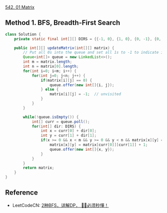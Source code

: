 [542. 01 Matrix](https://leetcode.com/problems/01-matrix/description/)


## Method 1. BFS, Breadth-First Search
```java
class Solution {
    private static final int[][] DIRS = {{-1, 0}, {1, 0}, {0, -1}, {0, 1}};

    public int[][] updateMatrix(int[][] matrix) {
        // Put all 0s into the queue and set all 1s to -1 to indicate it's unvisited
        Queue<int[]> queue = new LinkedList<>();
        int m = matrix.length;
        int n = matrix[0].length;
        for(int i=0; i<m; i++) {
            for(int j=0; j<n; j++) {
                if(matrix[i][j] == 0) {
                    queue.offer(new int[]{i, j});
                } else {
                    matrix[i][j] = -1;  // unvisited
                }
            }
        }

        while(!queue.isEmpty()) {
            int[] curr = queue.poll();
            for(int[] dir: DIRS) {
                int x = curr[0] + dir[0];
                int y = curr[1] + dir[1];
                if(x >= 0 && x < m && y >= 0 && y < n && matrix[x][y] == -1) {
                    matrix[x][y] = matrix[curr[0]][curr[1]] + 1;
                    queue.offer(new int[]{x, y});
                }
            }
        }
        return matrix;
    }
}
```


## Reference
* LeetCodeCN: [2种BFS，详解DP， 🤷‍♀️必须秒懂！](https://leetcode.cn/problems/01-matrix/solutions/203486/2chong-bfs-xiang-jie-dp-bi-xu-miao-dong-by-sweetie/)
